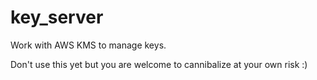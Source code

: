 # key_server

Work with AWS KMS to manage keys.

Don't use this yet but you are welcome to cannibalize at your own risk :) 
